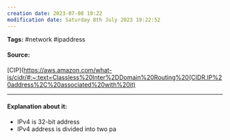 ```yaml
---
creation date: 2023-07-08 19:22
modification date: Saturday 8th July 2023 19:22:52
---
```


**Tags:** #network #ipaddress

#### Source:
[CIP](https://aws.amazon.com/what-is/cidr/#:~:text=Classless%20Inter%2DDomain%20Routing%20(CIDR,IP%20address%2C%20associated%20with%20it)

--------------------------------------

#### Explanation about it:

* IPv4 is 32-bit address
* IPv4 address is divided into two pa